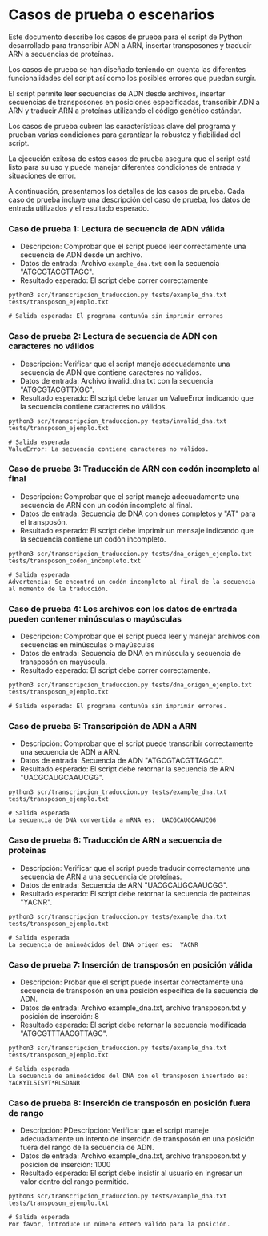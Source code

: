 # Casos de prueba o escenarios

Este documento describe los casos de prueba para el script de Python 
desarrollado para transcribir ADN a ARN, insertar transposones y traducir 
ARN a secuencias de proteínas.

Los casos de prueba se han diseñado teniendo en cuenta las diferentes 
funcionalidades del script así como los posibles errores que puedan 
surgir.

El script permite leer secuencias de ADN desde archivos, insertar 
secuencias de transposones en posiciones especificadas, transcribir ADN a 
ARN y traducir ARN a proteínas utilizando el código genético estándar.

Los casos de prueba cubren las características clave del programa y 
prueban varias condiciones para garantizar la robustez y fiabilidad del 
script.

La ejecución exitosa de estos casos de prueba asegura que el script está 
listo para su uso y puede manejar diferentes condiciones de entrada y 
situaciones de error.

A continuación, presentamos los detalles de los casos de prueba. Cada caso 
de prueba incluye una descripción del caso de prueba, los datos de entrada 
utilizados y el resultado esperado.
    

### Caso de prueba 1: Lectura de secuencia de ADN válida

- Descripción: Comprobar que el script puede leer correctamente una secuencia de ADN desde un archivo.
- Datos de entrada: Archivo `example_dna.txt` con la secuencia "ATGCGTACGTTAGC".
- Resultado esperado: El script debe correr correctamente

```{python}
python3 scr/transcripcion_traduccion.py tests/example_dna.txt tests/transposon_ejemplo.txt

# Salida esperada: El programa contunúa sin imprimir errores

```

### Caso de prueba 2: Lectura de secuencia de ADN con caracteres no válidos
- Descripción: Verificar que el script maneje adecuadamente una secuencia de ADN que contiene caracteres no válidos.
- Datos de entrada: Archivo invalid_dna.txt con la secuencia "ATGCGTACGTTXGC".
- Resultado esperado: El script debe lanzar un ValueError indicando que la secuencia contiene caracteres no válidos.

```{python}
python3 scr/transcripcion_traduccion.py tests/invalid_dna.txt tests/transposon_ejemplo.txt

# Salida esperada
ValueError: La secuencia contiene caracteres no válidos.

```

### Caso de prueba 3: Traducción de ARN con codón incompleto al final
- Descripción: Comprobar que el script maneje adecuadamente una secuencia de ARN con un codón incompleto al final.
- Datos de entrada: Secuencia de DNA con dones completos y "AT" para el transposón.
- Resultado esperado: El script debe imprimir un mensaje indicando que la secuencia contiene un codón incompleto.

```{python}
python3 scr/transcripcion_traduccion.py tests/dna_origen_ejemplo.txt tests/transposon_codon_incompleto.txt

# Salida esperada
Advertencia: Se encontró un codón incompleto al final de la secuencia al momento de la traducción.

```

### Caso de prueba 4: Los archivos con los datos de enrtrada pueden contener minúsculas o mayúsculas
- Descripción: Comprobar que el script pueda leer y manejar archivos con secuencias en minúsculas o mayúsculas
- Datos de entrada: Secuencia de DNA en minúscula y secuencia de transposón en mayúscula.
- Resultado esperado: El script debe correr correctamente.

```{python}
python3 scr/transcripcion_traduccion.py tests/dna_origen_ejemplo.txt tests/transposon_ejemplo.txt

# Salida esperada: El programa contunúa sin imprimir errores.

```

### Caso de prueba 5: Transcripción de ADN a ARN
- Descripción: Comprobar que el script puede transcribir correctamente una secuencia de ADN a ARN.
- Datos de entrada: Secuencia de ADN "ATGCGTACGTTAGCC".
- Resultado esperado: El script debe retornar la secuencia de ARN "UACGCAUGCAAUCGG".

```{python}
python3 scr/transcripcion_traduccion.py tests/example_dna.txt tests/transposon_ejemplo.txt

# Salida esperada
La secuencia de DNA convertida a mRNA es:  UACGCAUGCAAUCGG

```

### Caso de prueba 6: Traducción de ARN a secuencia de proteínas
- Descripción: Verificar que el script puede traducir correctamente una secuencia de ARN a una secuencia de proteínas.
- Datos de entrada: Secuencia de ARN "UACGCAUGCAAUCGG".
- Resultado esperado: El script debe retornar la secuencia de proteínas "YACNR".

```{python}
python3 scr/transcripcion_traduccion.py tests/example_dna.txt tests/transposon_ejemplo.txt

# Salida esperada
La secuencia de aminoácidos del DNA origen es:  YACNR

```

### Caso de prueba 7: Inserción de transposón en posición válida
- Descripción: Probar que el script puede insertar correctamente una secuencia de transposón en una posición específica de la secuencia de ADN.
- Datos de entrada: Archivo example_dna.txt, archivo transposon.txt y posición de inserción: 8
- Resultado esperado: El script debe retornar la secuencia modificada "ATGCGTTTAACGTTAGC".


```{python}
python3 scr/transcripcion_traduccion.py tests/example_dna.txt tests/transposon_ejemplo.txt

# Salida esperada
La secuencia de aminoácidos del DNA con el transposon insertado es:  YACKYILSISVT*RLSDANR

```

### Caso de prueba 8: Inserción de transposón en posición fuera de rango
- Descripción: PDescripción: Verificar que el script maneje adecuadamente un intento de inserción de transposón en una posición fuera del rango de la secuencia de ADN.
- Datos de entrada: Archivo example_dna.txt, archivo transposon.txt y posición de inserción: 1000
- Resultado esperado: El script debe insistir al usuario en ingresar un valor dentro del rango permitido.


```{python}
python3 scr/transcripcion_traduccion.py tests/example_dna.txt tests/transposon_ejemplo.txt

# Salida esperada
Por favor, introduce un número entero válido para la posición.

```